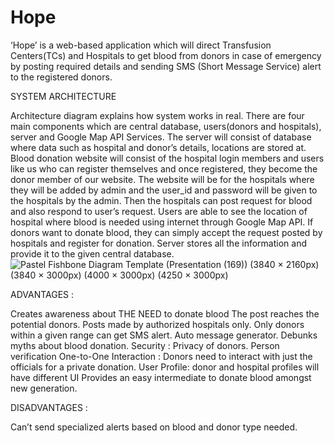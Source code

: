 # Hope

‘Hope’ is a web-based application which will direct Transfusion Centers(TCs) and Hospitals to get blood from donors in case of emergency by posting required details and sending SMS (Short Message Service) alert to the registered donors.


SYSTEM ARCHITECTURE

Architecture diagram explains how system works in real. There are four main components which are central database, users(donors and hospitals), server and Google Map API Services. The server will consist of database where data such as hospital and donor’s details, locations are stored at. Blood donation website will consist of the hospital login members and users like us who can register themselves and once registered, they become the donor member of our website. The website will be for the hospitals where they will be added by admin and the user_id and password will be given to the hospitals by the admin. Then the hospitals can post request for blood and also respond to user’s request. Users are able to see the location of hospital where blood is needed using internet through Google Map API. If donors want to donate blood, they can simply accept the request posted by hospitals and register for donation. Server stores all the information and provide it to the given central database.
![Pastel Fishbone Diagram Template (Presentation (169)) (3840 × 2160px) (3840 × 3000px) (4000 × 3000px) (4250 × 3000px)](https://user-images.githubusercontent.com/97459506/217386230-9cc52b73-9b72-49dd-bed9-a3f521a9c2e3.png)

ADVANTAGES :

Creates awareness about THE NEED to donate blood
The post reaches the potential donors.
Posts made by authorized hospitals only.
Only donors within a given range can get SMS alert.
Auto message generator. 
Debunks myths about blood donation.
Security : Privacy of donors.
Person verification 
One-to-One Interaction : Donors need to interact with just the officials for a private donation.
User Profile: donor and hospital profiles will have different UI
Provides an easy intermediate to donate blood amongst new generation.


DISADVANTAGES :

Can’t send specialized alerts based on blood and donor type needed.
